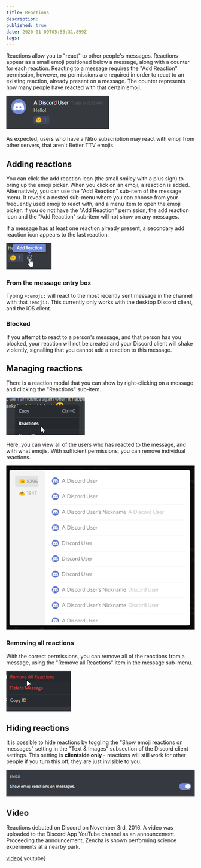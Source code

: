 ```yaml
---
title: Reactions
description: 
published: true
date: 2020-01-09T05:56:31.899Z
tags: 
---
```


Reactions allow you to "react" to other people's messages. Reactions appear as a small emoji positioned below a message, along with a counter for each reaction. Reacting to a message requires the "Add Reaction" permission, however, no permissions are required in order to react to an existing reaction, already present on a message. The counter represents how many people have reacted with that certain emoji.

![Reaction](/uploads/singular-message-related/reaction.png "Reaction")

As expected, users who have a Nitro subscription may react with emoji from other servers, that aren't Better TTV emojis.

## Adding reactions

You can click the add reaction icon (the small smiley with a plus sign) to bring up the emoji picker. When you click on an emoji, a reaction is added. Alternatively, you can use the "Add Reaction" sub-item of the message menu. It reveals a nested sub-menu where you can choose from your frequently used emoji to react with, and a menu item to open the emoji picker. If you do not have the "Add Reaction" permission, the add reaction icon and the "Add Reaction" sub-item will not show on any messages.

If a message has at least one reaction already present, a secondary add reaction icon appears to the last reaction.

![Quick Add Reaction](/uploads/singular-message-related/quick-add-reaction.png "Quick Add Reaction")

### From the message entry box

Typing `+:emoji:` will react to the most recently sent message in the channel with that `:emoji:`. This currently only works with the desktop Discord client, and the iOS client.

### Blocked

If you attempt to react to a person's message, and that person has you blocked, your reaction will not be created and your Discord client will shake violently, signalling that you cannot add a reaction to this message.

## Managing reactions

There is a reaction modal that you can show by right-clicking on a message and clicking the "Reactions" sub-item.

![Message Reaction Submenu](/uploads/singular-message-related/message-reaction-submenu.png "Message Reaction Submenu")

Here, you can view all of the users who has reacted to the message, and with what emojis. With sufficient permissions, you can remove individual reactions.

![Reaction Modal](/uploads/singular-message-related/reaction-modal.png "Reaction Modal")

### Removing all reactions

With the correct permissions, you can remove all of the reactions from a message, using the "Remove all Reactions" item in the message sub-menu.

![Remove All Reactions](/uploads/singular-message-related/remove-all-reactions.png "Remove All Reactions")

## Hiding reactions

It is possible to hide reactions by toggling the "Show emoji reactions on messages" setting in the "Text & Images" subsection of the Discord client settings. This setting is **clientside only** - reactions will still work for other people if you turn this off, they are just invisible to you.

![Reaction Visibility](/uploads/settings/reaction-visibility.png "Reaction Visibility")

## Video

Reactions debuted on Discord on November 3rd, 2016. A video was uploaded to the Discord App YouTube channel as an announcement. Proceeding the announcement, Zencha is shown performing science experiments at a nearby park.

[video](https://www.youtube.com/watch?v=pWg1uwwtB9o){.youtube}